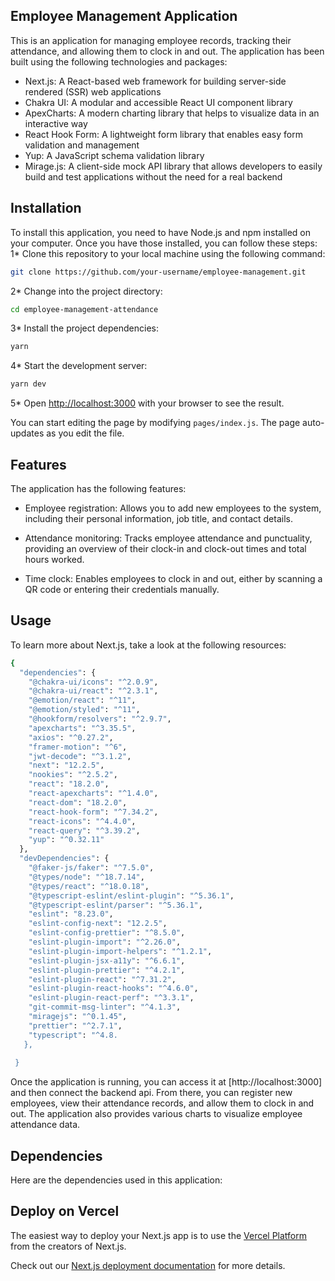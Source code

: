 ## Employee Management Application

This is an application for managing employee records, tracking their attendance, and allowing them to clock in and out. The application has been built using the following technologies and packages:

* Next.js: A React-based web framework for building server-side rendered (SSR) web applications
* Chakra UI: A modular and accessible React UI component library
* ApexCharts: A modern charting library that helps to visualize data in an interactive way
* React Hook Form: A lightweight form library that enables easy form validation and management
* Yup: A JavaScript schema validation library
* Mirage.js: A client-side mock API library that allows developers to easily build and test applications without the need for a real backend

## Installation

To install this application, you need to have Node.js and npm installed on your computer. Once you have those installed, you can follow these steps:
1* Clone this repository to your local machine using the following command:

```bash
git clone https://github.com/your-username/employee-management.git
```
2* Change into the project directory:

```bash
cd employee-management-attendance
```

3* Install the project dependencies:

```bash
yarn
```

4* Start the development server:

```bash
yarn dev
```
5* Open [http://localhost:3000](http://localhost:3000) with your browser to see the result.

You can start editing the page by modifying `pages/index.js`. The page auto-updates as you edit the file.

## Features

The application has the following features:

* Employee registration: Allows you to add new employees to the system, including their personal information, job title, and contact details.

* Attendance monitoring: Tracks employee attendance and punctuality, providing an overview of their clock-in and clock-out times and total hours worked.

* Time clock: Enables employees to clock in and out, either by scanning a QR code or entering their credentials manually.

## Usage

To learn more about Next.js, take a look at the following resources:

```bash
{
  "dependencies": {
    "@chakra-ui/icons": "^2.0.9",
    "@chakra-ui/react": "^2.3.1",
    "@emotion/react": "^11",
    "@emotion/styled": "^11",
    "@hookform/resolvers": "^2.9.7",
    "apexcharts": "^3.35.5",
    "axios": "^0.27.2",
    "framer-motion": "^6",
    "jwt-decode": "^3.1.2",
    "next": "12.2.5",
    "nookies": "^2.5.2",
    "react": "18.2.0",
    "react-apexcharts": "^1.4.0",
    "react-dom": "18.2.0",
    "react-hook-form": "^7.34.2",
    "react-icons": "^4.4.0",
    "react-query": "^3.39.2",
    "yup": "^0.32.11"
  },
  "devDependencies": {
    "@faker-js/faker": "^7.5.0",
    "@types/node": "^18.7.14",
    "@types/react": "^18.0.18",
    "@typescript-eslint/eslint-plugin": "^5.36.1",
    "@typescript-eslint/parser": "^5.36.1",
    "eslint": "8.23.0",
    "eslint-config-next": "12.2.5",
    "eslint-config-prettier": "^8.5.0",
    "eslint-plugin-import": "^2.26.0",
    "eslint-plugin-import-helpers": "^1.2.1",
    "eslint-plugin-jsx-a11y": "^6.6.1",
    "eslint-plugin-prettier": "^4.2.1",
    "eslint-plugin-react": "^7.31.2",
    "eslint-plugin-react-hooks": "^4.6.0",
    "eslint-plugin-react-perf": "^3.3.1",
    "git-commit-msg-linter": "^4.1.3",
    "miragejs": "^0.1.45",
    "prettier": "^2.7.1",
    "typescript": "^4.8.
   },
   
 }

```

Once the application is running, you can access it at [http://localhost:3000] and then connect the backend api. From there, you can register new employees, view their attendance records, and allow them to clock in and out. The application also provides various charts to visualize employee attendance data.

## Dependencies

Here are the dependencies used in this application:

## Deploy on Vercel

The easiest way to deploy your Next.js app is to use the [Vercel Platform](https://vercel.com/new?utm_medium=default-template&filter=next.js&utm_source=create-next-app&utm_campaign=create-next-app-readme) from the creators of Next.js.

Check out our [Next.js deployment documentation](https://nextjs.org/docs/deployment) for more details.
